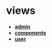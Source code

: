 <!-- generated by markdown-notes-tree -->

# views

<!-- optional markdown-notes-tree directory description starts here -->

<!-- optional markdown-notes-tree directory description ends here -->

- [**admin**](admin)
- [**components**](components)
- [**user**](user)
